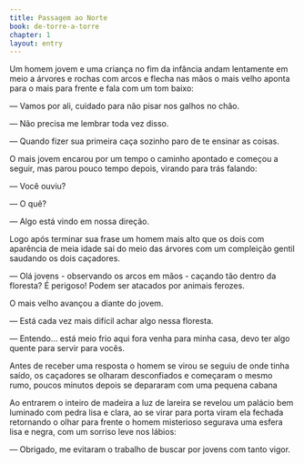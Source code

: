 ```yaml
---
title: Passagem ao Norte
book: de-torre-a-torre
chapter: 1
layout: entry
---
```


Um homem jovem e uma criança no fim da infância andam lentamente em meio a árvores e rochas com arcos e flecha nas mãos o mais velho aponta para o mais para frente e fala com um tom baixo:

— Vamos por ali, cuidado para não pisar nos galhos no chão.

— Não precisa me lembrar toda vez disso.

— Quando fizer sua primeira caça sozinho paro de te ensinar as coisas.

O mais jovem encarou por um tempo o caminho apontado e começou a seguir, mas parou pouco tempo depois, virando para trás falando: 

— Você ouviu? 

— O quê? 

— Algo está vindo em nossa direção.

Logo após terminar sua frase um homem mais alto que os dois com aparência de meia idade sai do meio das árvores com um compleição gentil saudando os dois caçadores.

— Olá jovens - observando os arcos em mãos - caçando tão dentro da floresta? É perigoso! Podem ser atacados por animais ferozes.

O mais velho avançou a diante do jovem.

— Está cada vez mais difícil achar algo nessa floresta.

— Entendo... está meio frio aqui fora venha para minha casa, devo ter algo quente para servir para vocês.

Antes de receber uma resposta o homem se virou se seguiu de onde tinha saído, os caçadores se olharam desconfiados e começaram o mesmo rumo, poucos minutos depois se depararam com uma pequena cabana 

Ao entrarem o inteiro de madeira a luz de lareira se revelou um palácio bem luminado com pedra lisa e clara, ao se virar para porta viram ela fechada retornando o olhar para frente o homem misterioso segurava uma esfera lisa e negra, com um sorriso leve nos lábios:

— Obrigado, me evitaram o trabalho de buscar por jovens com tanto vigor.
